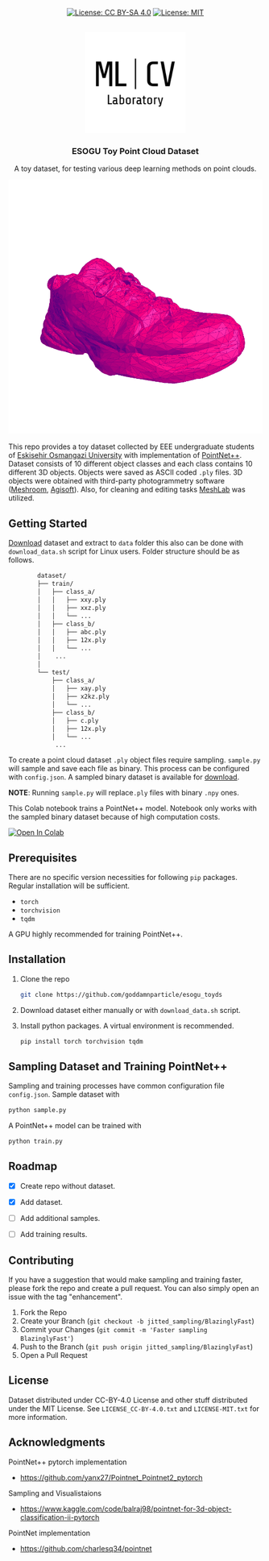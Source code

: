 <div id="top"></div>
<div align="center">

[![License: CC BY-SA 4.0](https://licensebuttons.net/l/by-sa/4.0/88x31.png)](https://creativecommons.org/licenses/by-sa/4.0/)
[![License: MIT][license1-shield]](https://github.com/goddamnparticle/esogu_toyds/blob/master/LICENSE-MIT.txt)

</div>

<!-- PROJECT LOGO -->
<br />
<div align="center">

  <a href="https://web.ogu.edu.tr/mlcv">
    <img src="imgs/lab_logo.png" alt="Logo" width="200" height="200">
  </a>
  <h3 align="center">ESOGU Toy Point Cloud Dataset</h3>

  <p align="center">
    A toy dataset, for testing various deep learning methods on point clouds. 
    <br />
  </p>
</div>

<!-- ABOUT THE PROJECT -->

![Product Name Screen Shot](imgs/shoe.png)

This repo provides a toy dataset collected by EEE undergraduate students of [Eskisehir Osmangazi University](https://ogu.edu.tr) with implementation of [PointNet++](https://arxiv.org/abs/1706.02413). Dataset consists of 10 different object classes and each class contains 10 different 3D objects. Objects were saved as ASCII coded `.ply` files. 3D objects were obtained with third-party photogrammetry software ([Meshroom](https://alicevision.org/#meshroom), [Agisoft](https://agisoft.com)). Also, for cleaning and editing tasks [MeshLab](https://meshlab.net) was utilized.

<!-- GETTING STARTED -->
## Getting Started

[Download](https://drive.google.com/uc?export=download&id=1_98r2c75YWbcJ9YK3JJ3Oe_IvYgn5RY5&confirm=t) dataset and extract to `data` folder this also can be done with `download_data.sh` script for Linux users. Folder structure should be as follows.  

            dataset/
            ├── train/
            │   ├── class_a/
            │   │   ├── xxy.ply
            │   │   ├── xxz.ply
            │   │   └── ...
            │   ├── class_b/
            │   │   ├── abc.ply
            │   │   ├── 12x.ply
            │   │   └── ...
            │    ...   
            │
            └── test/
                ├── class_a/
                │   ├── xay.ply
                │   ├── x2kz.ply
                │   └── ...
                ├── class_b/
                │   ├── c.ply
                │   ├── 12x.ply
                │   └── ...
                 ...   

To create a point cloud dataset `.ply` object files require sampling. `sample.py` will sample and save each file as binary. This process can be configured with `config.json`. A sampled binary dataset is available for [download](https://drive.google.com/uc?export=download&id=1WisS_DvtqVD4T3mxI2UcsxplMjLLy6eW&confirm=t). 

**NOTE**: Running `sample.py` will replace`.ply` files with binary `.npy` ones.

This Colab notebook trains a PointNet++ model. Notebook only works with the sampled binary dataset because of high computation costs. 

[![Open In Colab](https://colab.research.google.com/assets/colab-badge.svg)](https://colab.research.google.com/github/goddamnparticle/esogu_toyds/blob/master/train_notebook.ipynb)


## Prerequisites

There are no specific version necessities for following `pip` packages. Regular installation will be sufficient.
* `torch`
* `torchvision`
* `tqdm`

A GPU highly recommended for training PointNet++. 


## Installation
1. Clone the repo

   ```sh
   git clone https://github.com/goddamnparticle/esogu_toyds
   ```
2. Download dataset either manually or with `download_data.sh` script.

3. Install python packages. A virtual environment is recommended.

   ```sh
   pip install torch torchvision tqdm
   ```
<!-- USAGE -->
## Sampling Dataset and Training PointNet++
Sampling and training processes have common configuration file `config.json`. Sample dataset with 
```sh
python sample.py
```

A PointNet++ model can be trained with 
```sh 
python train.py 
```

<!-- ROADMAP -->

## Roadmap

- [x] Create repo without dataset.
- [x] Add dataset.
- [ ] Add additional samples.
- [ ] Add training results.



<!-- CONTRIBUTING -->
## Contributing

If you have a suggestion that would make sampling and training faster, please fork the repo and create a pull request. You can also simply open an issue with the tag "enhancement".

1. Fork the Repo
2. Create your Branch (`git checkout -b jitted_sampling/BlazinglyFast`)
3. Commit your Changes (`git commit -m 'Faster sampling BlazinglyFast'`)
4. Push to the Branch (`git push origin jitted_sampling/BlazinglyFast`)
5. Open a Pull Request



<!-- LICENSE -->
## License

Dataset distributed under CC-BY-4.0 License and other stuff distributed under the MIT License. See `LICENSE_CC-BY-4.0.txt` and `LICENSE-MIT.txt` for more information.

<!-- ACKNOWLEDGMENTS -->
## Acknowledgments

PointNet++ pytorch implementation
* https://github.com/yanx27/Pointnet_Pointnet2_pytorch

Sampling and Visualistaions
* https://www.kaggle.com/code/balraj98/pointnet-for-3d-object-classification-ii-pytorch

PointNet implementation
* https://github.com/charlesq34/pointnet



<!-- MARKDOWN LINKS & IMAGES -->
<!-- https://www.markdownguide.org/basic-syntax/#reference-style-links -->
[contributors-shield]: https://img.shields.io/github/contributors/othneildrew/Best-README-Template.svg?style=for-the-badge
[contributors-url]: https://github.com/othneildrew/Best-README-Template/graphs/contributors
[forks-shield]: https://img.shields.io/github/forks/othneildrew/Best-README-Template.svg?style=for-the-badge
[forks-url]: https://github.com/othneildrew/Best-README-Template/network/members
[stars-shield]: https://img.shields.io/github/stars/othneildrew/Best-README-Template.svg?style=for-the-badge
[stars-url]: https://github.com/othneildrew/Best-README-Template/stargazers
[issues-shield]: https://img.shields.io/github/issues/othneildrew/Best-README-Template.svg?style=for-the-badge
[issues-url]: https://github.com/othneildrew/Best-README-Template/issues
[license1-shield]: https://img.shields.io/github/license/othneildrew/Best-README-Template.svg?style=for-the-badge
[license1-url]: https://github.com/othneildrew/Best-README-Template/blob/master/LICENSE.txt
[license2-shiled]: https://img.shields.io/badge/License-CC_BY_4.0-lightgrey.svg
[license2-url]: https://creativecommons.org/licenses/by/4.0/
[linkedin-shield]: https://img.shields.io/badge/-LinkedIn-black.svg?style=for-the-badge&logo=linkedin&colorB=555
